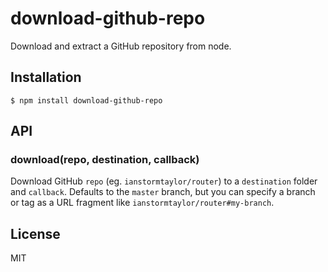 
# download-github-repo

  Download and extract a GitHub repository from node.

## Installation

    $ npm install download-github-repo

## API

### download(repo, destination, callback)

  Download GitHub `repo` (eg. `ianstormtaylor/router`) to a `destination` folder and `callback`. Defaults to the `master` branch, but you can specify a branch or tag as a URL fragment like `ianstormtaylor/router#my-branch`.

## License

  MIT